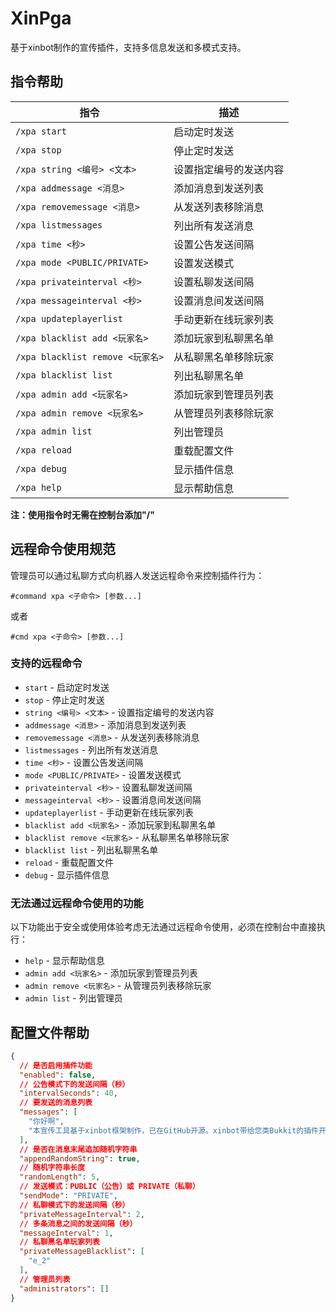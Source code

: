 # XinPga

基于xinbot制作的宣传插件，支持多信息发送和多模式支持。

## 指令帮助

| 指令 | 描述 |
|------|------|
| `/xpa start` | 启动定时发送 |
| `/xpa stop` | 停止定时发送 |
| `/xpa string <编号> <文本>` | 设置指定编号的发送内容 |
| `/xpa addmessage <消息>` | 添加消息到发送列表 |
| `/xpa removemessage <消息>` | 从发送列表移除消息 |
| `/xpa listmessages` | 列出所有发送消息 |
| `/xpa time <秒>` | 设置公告发送间隔 |
| `/xpa mode <PUBLIC/PRIVATE>` | 设置发送模式 |
| `/xpa privateinterval <秒>` | 设置私聊发送间隔 |
| `/xpa messageinterval <秒>` | 设置消息间发送间隔 |
| `/xpa updateplayerlist` | 手动更新在线玩家列表 |
| `/xpa blacklist add <玩家名>` | 添加玩家到私聊黑名单 |
| `/xpa blacklist remove <玩家名>` | 从私聊黑名单移除玩家 |
| `/xpa blacklist list` | 列出私聊黑名单 |
| `/xpa admin add <玩家名>` | 添加玩家到管理员列表 |
| `/xpa admin remove <玩家名>` | 从管理员列表移除玩家 |
| `/xpa admin list` | 列出管理员 |
| `/xpa reload` | 重载配置文件 |
| `/xpa debug` | 显示插件信息 |
| `/xpa help` | 显示帮助信息 |

**注：使用指令时无需在控制台添加"/"**

## 远程命令使用规范

管理员可以通过私聊方式向机器人发送远程命令来控制插件行为：

```
#command xpa <子命令> [参数...]
```

或者

```
#cmd xpa <子命令> [参数...]
```

### 支持的远程命令

- `start` - 启动定时发送
- `stop` - 停止定时发送
- `string <编号> <文本>` - 设置指定编号的发送内容
- `addmessage <消息>` - 添加消息到发送列表
- `removemessage <消息>` - 从发送列表移除消息
- `listmessages` - 列出所有发送消息
- `time <秒>` - 设置公告发送间隔
- `mode <PUBLIC/PRIVATE>` - 设置发送模式
- `privateinterval <秒>` - 设置私聊发送间隔
- `messageinterval <秒>` - 设置消息间发送间隔
- `updateplayerlist` - 手动更新在线玩家列表
- `blacklist add <玩家名>` - 添加玩家到私聊黑名单
- `blacklist remove <玩家名>` - 从私聊黑名单移除玩家
- `blacklist list` - 列出私聊黑名单
- `reload` - 重载配置文件
- `debug` - 显示插件信息

### 无法通过远程命令使用的功能

以下功能出于安全或使用体验考虑无法通过远程命令使用，必须在控制台中直接执行：
- `help` - 显示帮助信息
- `admin add <玩家名>` - 添加玩家到管理员列表
- `admin remove <玩家名>` - 从管理员列表移除玩家
- `admin list` - 列出管理员

## 配置文件帮助

```json
{
  // 是否启用插件功能
  "enabled": false,
  // 公告模式下的发送间隔（秒）
  "intervalSeconds": 40,
  // 要发送的消息列表
  "messages": [
    "你好啊",
    "本宣传工具基于xinbot框架制作，已在GitHub开源。xinbot带给您类Bukkit的插件开发体验（github.com/2698269088/XinPga）"
  ],
  // 是否在消息末尾追加随机字符串
  "appendRandomString": true,
  // 随机字符串长度
  "randomLength": 5,
  // 发送模式：PUBLIC（公告）或 PRIVATE（私聊）
  "sendMode": "PRIVATE",
  // 私聊模式下的发送间隔（秒）
  "privateMessageInterval": 2,
  // 多条消息之间的发送间隔（秒）
  "messageInterval": 1,
  // 私聊黑名单玩家列表
  "privateMessageBlacklist": [
    "e_2"
  ],
  // 管理员列表
  "administrators": []
}